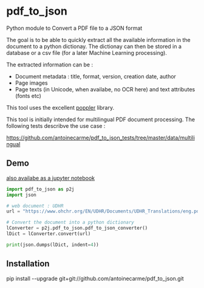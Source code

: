 # pdf_to_json

Python module to Convert a  PDF file to a JSON format

The goal is to be able to quickly extract all the available information in the document to a python dictionay. The dictionay can then be stored in a database or a csv file (for a later Machine Learning processing).

The extracted information can be :
* Document metadata : title, format, version, creation date, author
* Page images
* Page texts (in Unicode, when availabe, no OCR here) and text attributes (fonts etc)

This tool uses the excellent [poppler](https://poppler.freedesktop.org/) library. 

This tool is initially intended for multilingual PDF document processing. The following tests describve the use case :

https://github.com/antoinecarme/pdf_to_json_tests/tree/master/data/multilingual

## Demo

[also availabe as a jupyter notebook](doc/prototyping_test.ipynb)

```Python
import pdf_to_json as p2j
import json

# web document : UDHR
url = "https://www.ohchr.org/EN/UDHR/Documents/UDHR_Translations/eng.pdf"

# Convert the document into a python dictionary
lConverter = p2j.pdf_to_json.pdf_to_json_converter()
lDict = lConverter.convert(url)

print(json.dumps(lDict, indent=4))

```

## Installation

pip install --upgrade git+git://github.com/antoinecarme/pdf_to_json.git
